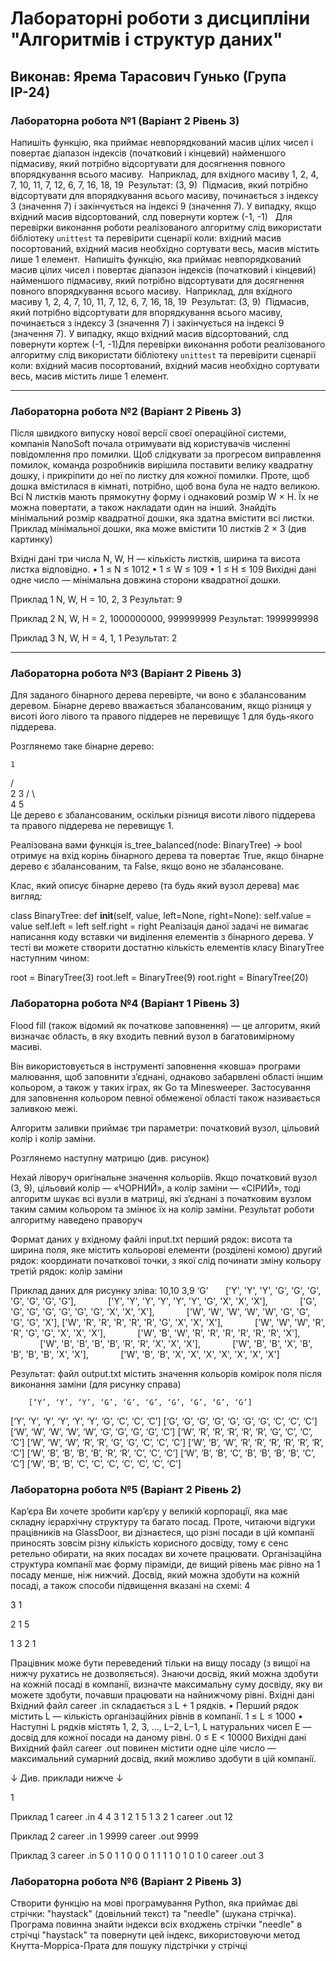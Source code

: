 ﻿# Лабораторні роботи з дисципліни "Алгоритмів і структур даних"


## Виконав: Ярема Тарасович Гунько (Група ІР-24)

### Лабораторна робота №1 (Варіант 2 Рівень 3)

Напишіть функцію, яка приймає невпорядкований масив цілих чисел і повертає діапазон індексів (початковий і кінцевий) найменшого підмасиву, який потрібно відсортувати для досягнення повного впорядкування всього масиву.
​
Наприклад, для вхідного масиву
1, 2, 4, 7, 10, 11, 7, 12, 6, 7, 16, 18, 19
​
Результат:
(3, 9)
​
Підмасив, який потрібно відсортувати для впорядкування всього масиву, починається з індексу 3 (значення 7) і закінчується на індексі 9 (значення 7).
У випадку, якщо вхідний масив відсортований, слд повернути кортеж (-1, -1)
​
​
Для перевірки виконання роботи реалізованого алгоритму слід використати бібліотеку `unittest` та перевірити сценарії коли: вхідний масив посортований, вхідний масив необхідно сортувати весь, масив містить лише 1 елемент. 
​
Напишіть функцію, яка приймає невпорядкований масив цілих чисел і повертає діапазон індексів (початковий і кінцевий) найменшого підмасиву, який потрібно відсортувати для досягнення повного впорядкування всього масиву.
​
Наприклад, для вхідного масиву
1, 2, 4, 7, 10, 11, 7, 12, 6, 7, 16, 18, 19
​
Результат:
(3, 9)
​
Підмасив, який потрібно відсортувати для впорядкування всього масиву, починається з індексу 3 (значення 7) і закінчується на індексі 9 (значення 7).
У випадку, якщо вхідний масив відсортований, слд повернути кортеж (-1, -1)
​
​
Для перевірки виконання роботи реалізованого алгоритму слід використати бібліотеку `unittest` та перевірити сценарії коли: вхідний масив посортований, вхідний масив необхідно сортувати весь, масив містить лише 1 елемент. 
​

***

### Лабораторна робота №2 (Варіант 2 Рівень 3)

Пiсля швидкого випуску нової версiї своєї операцiйної системи, компанiя NanoSoft
почала отримувати вiд користувачiв численнi повiдомлення про помилки. Щоб
слiдкувати за прогресом виправлення помилок, команда розробникiв вирiшила поставити
велику квадратну дошку, i прикрiпити до неї по листку для кожної помилки. Проте,
щоб дошка вмiстилася в кiмнатi, потрiбно, щоб вона була не надто великою.
Всi N листкiв мають прямокутну форму i однаковий розмiр W × H. Їх не можна
повертати, а також накладати один на iнший.
Знайдiть мiнiмальний розмiр квадратної дошки, яка здатна вмiстити всi листки.
Приклад мiнiмальної дошки, яка може вмiстити 10 листкiв 2 × 3 (див картинку)

Вхiднi данi
три числа N, W, H — кiлькiсть листкiв, ширина та висота листка вiдповiдно.
• 1 ≤ N ≤ 1012
• 1 ≤ W ≤ 109
• 1 ≤ H ≤ 109
Вихiднi данi
одне число — мiнiмальна довжина сторони квадратної дошки.

Приклад 1
N, W, H = 10, 2, 3
Результат:
9

Приклад 2
N, W, H = 2, 1000000000, 999999999
Результат:
1999999998

Приклад 3
N, W, H = 4, 1, 1
Результат:
2

***
### Лабораторна робота №3 (Варіант 2 Рівень 3)

Для заданого бінарного дерева перевірте, чи воно є збалансованим деревом. Бінарне дерево вважається збалансованим, якщо різниця у висоті його лівого та правого піддерев не перевищує 1 для будь-якого піддерева.

Розглянемо таке бінарне дерево:

    1
   / \
  2   3
 / \     
4   5   
Це дерево є збалансованим, оскільки різниця висоти лівого піддерева та правого піддерева не перевищує 1.

Реалізована вами функція is_tree_balanced(node: BinaryTree) -> bool отримує на вхід корінь бінарного дерева та повертає True, якщо бінарне дерево є збалансованим, та False, якщо воно не збалансоване.

Клас, який описує бінарне дерево (та будь який вузол дерева) має вигляд:

class BinaryTree:
    def __init__(self, value, left=None, right=None):
        self.value = value
        self.left = left
        self.right = right
Реалізація даної задачі не вимагає написання коду вставки чи виділення елементів з бінарного дерева. У тесті ви можете створити достатню кількість елементів класу BinaryTree наступним чином:

root = BinaryTree(3)
root.left = BinaryTree(9)
root.right = BinaryTree(20)


### Лабораторна робота №4 (Варіант 1 Рівень 3)

Flood fill (також відомий як початкове заповнення) — це алгоритм, який визначає область, в яку входить певний вузол в багатовимірному масиві.

Він використовується в інструменті заповнення «ковша» програми малювання, щоб заповнити з’єднані, однаково забарвлені області іншим кольором, а також у таких іграх, як Go та Minesweeper.
Застосування для заповнення кольором певної обмеженої області також називається заливкою межі.

Алгоритм заливки приймає три параметри: початковий вузол, цільовий колір і колір заміни.

Розглянемо наступну матрицю (див. рисунок) 

Нехай ліворуч оригінальне значення кольоріів. Якщо початковий вузол (3, 9), цільовий колір — «ЧОРНИЙ», а колір заміни — «СІРИЙ», тоді алгоритм шукає всі вузли в матриці, які з’єднані з початковим вузлом таким самим кольором та змінює їх на колір заміни. Результат роботи алгоритму наведено праворуч



Формат даних у вхідному файлі input.txt
перший рядок: висота та ширина поля, яке містить кольорові елементи (розділені комою)
другий рядок: координати початкової точки, з якої слід починати зміну кольору
третій рядок: колір заміни

Приклад даних для рисунку зліва:
       10,10
       3,9
       ‘G’
      ['Y', 'Y', 'Y', 'G', 'G', 'G', 'G', 'G', 'G', 'G'],
            ['Y', 'Y', 'Y', 'Y', 'Y', 'Y', 'G', 'X', 'X', 'X'],
            ['G', 'G', 'G', 'G', 'G', 'G', 'G', 'X', 'X', 'X'],
            ['W', 'W', 'W', 'W', 'W', 'G', 'G', 'G', 'G', 'X'],
		 ['W', 'R', 'R', 'R', 'R', 'R', 'G', 'X', 'X', 'X'],
            ['W', 'W', 'W', 'R', 'R', 'G', 'G', 'X', 'X', 'X'],
            ['W', 'B', 'W', 'R', 'R', 'R', 'R', 'R', 'R', 'X'],
            ['W', 'B', 'B', 'B', 'B', 'R', 'R', 'X', 'X', 'X'],
            ['W', 'B', 'B', 'X', 'B', 'B', 'B', 'B', 'X', 'X'],
            ['W', 'B', 'B', 'X', 'X', 'X', 'X', 'X', 'X', 'X']

Результат:
файл output.txt містить значення кольорів комірок поля після виконання заміни (для рисунку справа)

		[‘Y’, ‘Y’, ‘Y’, ‘G’, ‘G’, ‘G’, ‘G’, ‘G’, ‘G’, ‘G’]
[‘Y’, ‘Y’, ‘Y’, ‘Y’, ‘Y’, ‘Y’, ‘G’, ‘C’, ‘C’, ‘C’]
[‘G’, ‘G’, ‘G’, ‘G’, ‘G’, ‘G’, ‘G’, ‘C’, ‘C’, ‘C’]
[‘W’, ‘W’, ‘W’, ‘W’, ‘W’, ‘G’, ‘G’, ‘G’, ‘G’, ‘C’]
[‘W’, ‘R’, ‘R’, ‘R’, ‘R’, ‘R’, ‘G’, ‘C’, ‘C’, ‘C’]
[‘W’, ‘W’, ‘W’, ‘R’, ‘R’, ‘G’, ‘G’, ‘C’, ‘C’, ‘C’]
[‘W’, ‘B’, ‘W’, ‘R’, ‘R’, ‘R’, ‘R’, ‘R’, ‘R’, ‘C’]
[‘W’, ‘B’, ‘B’, ‘B’, ‘B’, ‘R’, ‘R’, ‘C’, ‘C’, ‘C’]
[‘W’, ‘B’, ‘B’, ‘C’, ‘B’, ‘B’, ‘B’, ‘B’, ‘C’, ‘C’]
[‘W’, ‘B’, ‘B’, ‘C’, ‘C’, ‘C’, ‘C’, ‘C’, ‘C’, ‘C’]

	

### Лабораторна робота №5 (Варіант 2 Рівень 2)

Кар’єра 
Ви хочете зробити кар’єру у великiй корпорацiї, яка має складну iєрархiчну структуру
та багато посад. Проте, читаючи вiдгуки працiвникiв на GlassDoor, ви дiзнаєтеся,
що рiзнi посади в цiй компанiї приносять зовсiм рiзну кiлькiсть корисного досвiду,
тому є сенс ретельно обирати, на яких посадах ви хочете працювати.
Органiзацiйна структура компанiї має форму пiрамiди, де вищий рiвень має рiвно
на 1 посаду менше, нiж нижчий. Досвiд, який можна здобути на кожнiй посадi, а
також способи пiдвищення вказанi на схемi:
4

3 1

2 1 5

1 3 2 1

Працiвник може бути переведений тiльки на вищу посаду (з вищої на нижчу рухатись
не дозволяється).
Знаючи досвiд, який можна здобути на кожнiй посадi в компанiї, визначте максимальну
суму досвiду, яку ви можете здобути, почавши працювати на найнижчому рiвнi.
Вхiднi данi
Вхiдний файл career .in складається з L + 1 рядкiв.
• Перший рядок мiстить L — кiлькiсть органiзацiйних рiвнiв в компанiї.
1 ≤ L ≤ 1000
• Наступнi L рядкiв мiстять 1, 2, 3, ..., L−2, L−1, L натуральних чисел E — досвiд
для кожної посади на даному рiвнi.
0 ≤ E < 10000
Вихiднi данi
Вихiдний файл career .out повинен мiстити одне цiле число — максимальний сумарний
досвiд, який можливо здобути в цiй компанiї.

↓ Див. приклади нижче ↓

1

Приклад 1
career .in
4
4
3 1
2 1 5
1 3 2 1
career .out
12

Приклад 2
career .in
1
9999
career .out
9999

Приклад 3
career .in
5
0
1 1
0 0 0
1 1 1 1
0 1 0 1 0
career .out
3

### Лабораторна робота №6 (Варіант 2 Рівень 3)

Створити функцію на мові програмування Python, яка приймає дві стрічки: "haystack" (довільний текст) та "needle" (шукана стрічка). Програма повинна знайти індекси всіх входжень стрічки "needle" в стрічці "haystack" та повернути цей індекс, використовуючи  метод Кнутта-Морріса-Прата для пошуку підстрічки у стрічці



